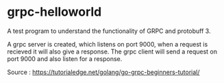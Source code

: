 # grpc-helloworld

A test program to understand the functionality of GRPC and protobuff 3.

A grpc server is created, which listens on port 9000, when a request is recieved it will also give a response.
The grpc client will send a request on port 9000 and also listen for a response.

Source : https://tutorialedge.net/golang/go-grpc-beginners-tutorial/

